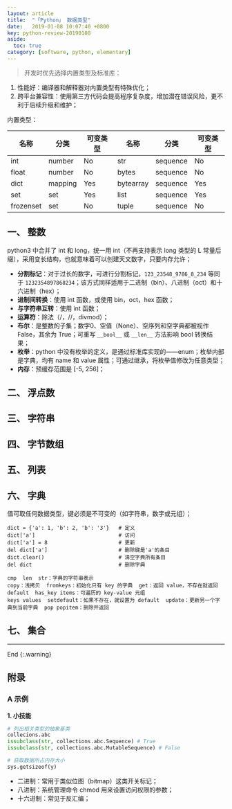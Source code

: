 ```yaml
---
layout: article
title:  "「Python」 数据类型"
date:   2019-01-08 10:07:40 +0800
key: python-review-20190108
aside:
  toc: true
category: [software, python, elementary]
---
```


>开发时优先选择内置类型及标准库：  
1. 性能好：编译器和解释器对内置类型有特殊优化；   
1. 跨平台兼容性：使用第三方代码会提高程序复杂度，增加潜在错误风险，更不利于后续升级和维护；    

内置类型：  

| 名称 | 分类 | 可变类型 | 名称 | 分类 | 可变类型 |  
| --- | --- | --- | --- | --- | --- |  
| int | number | No | str | sequence | No |  
| float | number | No | bytes | sequence | No |  
| dict | mapping | Yes | bytearray | sequence | Yes |  
| set | set | Yes | list | sequence | Yes |  
| frozenset | set | No | tuple | sequence | No |  


## 一、 整数
python3 中合并了 int 和 long，统一用 int（不再支持表示 long 类型的 L 常量后缀），采用变长结构，也就意味着可以创建天文数字，只要内存允许；  

- **分割标记**：对于过长的数字，可进行分割标记，`123_23548_9786_8_234` 等同于 `1232354897868234`；该方式同样适用于二进制（bin）、八进制（oct）和十六进制（hex）；    
- **进制间转换**：使用 int 函数，或使用 bin，oct，hex 函数；  
- **与字符串互转**：使用 int 函数；  
- **运算符**：除法（/，//，divmod）；  
- **布尔**：是整数的子集；数字0、空值（None）、空序列和空字典都被视作 False，其余为 True；可重写 `__bool__` 或 `__len__` 方法影响 bool 转换结果；    
- **枚举**：python 中没有枚举的定义，是通过标准库实现的——enum；枚举内部是字典，均有 name 和 value 属性；可通过继承，将枚举值修改为任意类型；  
- **内存**：预缓存范围是 [-5, 256]；  

## 二、 浮点数

## 三、 字符串

## 四、 字节数组

## 五、 列表

## 六、 字典
值可取任何数据类型，键必须是不可变的（如字符串，数字或元组）；     
```python3
dict = {'a': 1, 'b': 2, 'b': '3'}   # 定义
dict['a']                           # 访问
dict['a'] = 8                       # 更新
del dict['a']                       # 删除键是'a'的条目
dict.clear()                        # 清空字典所有条目
del dict                            # 删除字典

cmp  len  str：字典的字符串表示  
copy：浅拷贝  fromkeys：初始化只有 key 的字典  get：返回 value，不存在就返回 default  has_key items：可遍历的 key-value 元组
keys values  setdefault：如果不存在，就设置为 default  update：更新另一个字典到当前字典  pop popitem：删除并返回
```
## 七、 集合


-------------------  
 End
{:.warning}  



## 附录
### A 示例
**1. 小技能**  

```Python
# 列出相关类型的抽象基类
collecions.abc
issubclass(str, collections.abc.Sequence) # True
issubclass(str, collections.abc.MutableSequence) # False

# 获取数据所占内存大小
sys.getsizeof(y)
```

- 二进制：常用于类似位图（bitmap）这类开关标记；  
- 八进制：系统管理命令 chmod 用来设置访问权限的参数；  
- 十六进制：常见于反汇编；  